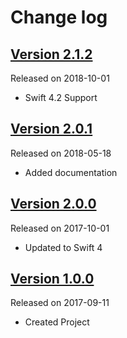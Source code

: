 # Change log

## [Version 2.1.2](https://github.com/efremidze/Peep/releases/tag/2.1.2)
Released on 2018-10-01

- Swift 4.2 Support

## [Version 2.0.1](https://github.com/efremidze/Peep/releases/tag/2.0.1)
Released on 2018-05-18

- Added documentation

## [Version 2.0.0](https://github.com/efremidze/Peep/releases/tag/2.0.0)
Released on 2017-10-01

- Updated to Swift 4

## [Version 1.0.0](https://github.com/efremidze/Peep/releases/tag/1.0.0)
Released on 2017-09-11

- Created Project
